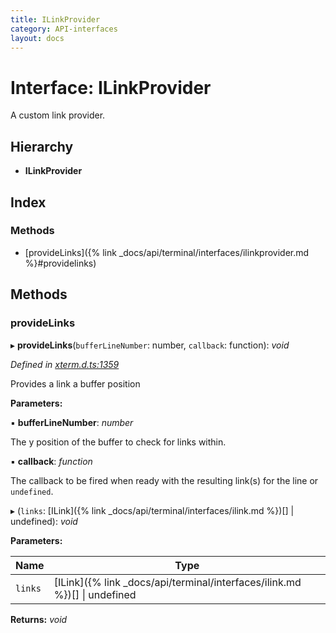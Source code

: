 ```yaml
---
title: ILinkProvider
category: API-interfaces
layout: docs
---
```



# Interface: ILinkProvider

A custom link provider.

## Hierarchy

* **ILinkProvider**

## Index

### Methods

* [provideLinks]({% link _docs/api/terminal/interfaces/ilinkprovider.md %}#providelinks)

## Methods

###  provideLinks

▸ **provideLinks**(`bufferLineNumber`: number, `callback`: function): *void*

*Defined in [xterm.d.ts:1359](https://github.com/xtermjs/xterm.js/blob/5.5.0/typings/xterm.d.ts#L1359)*

Provides a link a buffer position

**Parameters:**

▪ **bufferLineNumber**: *number*

The y position of the buffer to check for links
within.

▪ **callback**: *function*

The callback to be fired when ready with the resulting
link(s) for the line or `undefined`.

▸ (`links`: [ILink]({% link _docs/api/terminal/interfaces/ilink.md %})[] | undefined): *void*

**Parameters:**

Name | Type |
------ | ------ |
`links` | [ILink]({% link _docs/api/terminal/interfaces/ilink.md %})[] &#124; undefined |

**Returns:** *void*
